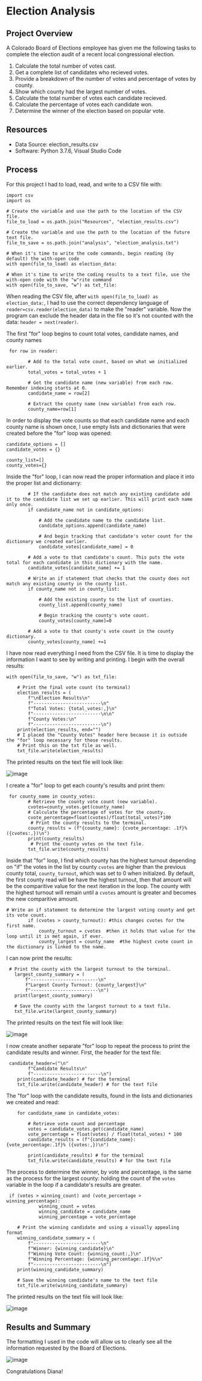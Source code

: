 # Election Analysis

## Project Overview
A Colorado Board of Elections employee has given me the following tasks to complete the election audit of a recent local congressional election.

1. Calculate the total number of votes cast.
2. Get a complete list of candidates who recieved votes.
3. Provide a breakdown of the number of votes and percentage of votes by county.
4. Show which county had the largest number of votes.
5. Calculate the total number of votes each candidate recieved.
6. Calculate the percentage of votes each candidate won.
7. Determine the winner of the election based on popular vote.

## Resources
- Data Source: election_results.csv
- Software: Python 3.7.6, Visual Studio Code

## Process
For this project I had to load, read, and write to a CSV file with:

```
import csv
import os
```
```
# Create the variable and use the path to the location of the CSV file.
file_to_load = os.path.join("Resources", "election_results.csv")
```
```
# Create the variable and use the path to the location of the future text file.
file_to_save = os.path.join("analysis", "election_analysis.txt")
```
```
# When it's time to write the code commands, begin reading (by default) the with-open code
with open(file_to_load) as election_data:
```
```
# When it's time to write the coding results to a text file, use the with-open code with the "w"rite command
with open(file_to_save, "w") as txt_file:
```
When reading the CSV file, after `with open(file_to_load) as election_data:`, I had to use the correct dependency language of `reader=csv.reader(election_data)` to make the "reader" variable.  Now the program can exclude the header data in the file so it's not counted with the data:  `header = next(reader)`.

The first "for" loop begins to count total votes, candidate names, and county names
```
 for row in reader:

        # Add to the total vote count, based on what we initialized earlier.
        total_votes = total_votes + 1

        # Get the candidate name (new variable) from each row. Remember indexing starts at 0.
        candidate_name = row[2]

        # Extract the county name (new variable) from each row.
        county_name=row[1]
```
In order to display the vote counts so that each candidate name and each county name is shown once, I use empty lists and dictionaries that were created before the "for" loop was opened:
```
candidate_options = []
candidate_votes = {}

county_list=[]
county_votes={}
```
Inside the "for" loop, I can now read the proper information and place it into the proper list and dictionarry:
```
        # If the candidate does not match any existing candidate add it to the candidate list we set up earlier. This will print each name only once.
        if candidate_name not in candidate_options:

            # Add the candidate name to the candidate list.
            candidate_options.append(candidate_name)

            # And begin tracking that candidate's voter count for the dictionary we created earlier.
            candidate_votes[candidate_name] = 0

        # Add a vote to that candidate's count. This puts the vote total for each candidate in this dictionary with the name.
        candidate_votes[candidate_name] += 1

        # Write an if statement that checks that the county does not match any existing county in the county list.
        if county_name not in county_list:

            # Add the existing county to the list of counties.
            county_list.append(county_name)

            # Begin tracking the county's vote count.
            county_votes[county_name]=0

        # Add a vote to that county's vote count in the county dictionary.
        county_votes[county_name] +=1
```
I have now read everything I need from the CSV file.  It is time to display the information I want to see by writing and printing.
I begin with the overall results:
```
with open(file_to_save, "w") as txt_file:

    # Print the final vote count (to terminal)
    election_results = (
        f"\nElection Results\n"
        f"-------------------------\n"
        f"Total Votes: {total_votes:,}\n"
        f"-------------------------\n\n"
        f"County Votes:\n"
        f"-------------------------\n")   
    print(election_results, end="")
    # I placed the "County Votes" header here because it is outside the "for" loop necessary for those results.
    # Print this on the txt file as well.
    txt_file.write(election_results)
```
The printed results on the text file will look like:

![image](https://github.com/jakatz87/Election_Analysis/blob/main/Resources/General%20Results%20Header.png)


I create a "for" loop to get each county's results and print them:
```
 for county_name in county_votes:
        # Retrieve the county vote count (new variable).
        cvotes=county_votes.get(county_name)
        # Calculate the percentage of votes for the county.
        cvote_percentage=float(cvotes)/float(total_votes)*100
         # Print the county results to the terminal.
        county_results = (f"{county_name}: {cvote_percentage: .1f}% ({cvotes:,})\n")
        print(county_results)
         # Print the county votes on the text file.
        txt_file.write(county_results)
```
Inside that "for" loop, I find which county has the highest turnout depending on "if" the votes in the list by county `cvotes` are higher than the previous county total, `county_turnout`, which was set to 0 when initialzed.  By default, the first county read will be have the highest turnout, then that amount will be the comparitive value for the next iteration in the loop.  The county with the highest turnout will remain until a `cvotes` amount is greater and becomes the new comparitive amount.
```
# Write an if statement to determine the largest voting county and get its vote count.
        if (cvotes > county_turnout): #this changes cvotes for the first name.
            county_turnout = cvotes  #then it holds that value for the loop until it is met again, if ever.
            county_largest = county_name  #the highest cvote count in the dictionary is linked to the name.
 ```
 I can now print the results:
 ```
  # Print the county with the largest turnout to the terminal.
    largest_county_summary = (
        f"-------------------------\n"
        f"Largest County Turnout: {county_largest}\n"
        f"-------------------------\n")
    print(largest_county_summary)

    # Save the county with the largest turnout to a text file.
    txt_file.write(largest_county_summary)
```
The printed results on the text file will look like:

![image](https://github.com/jakatz87/Election_Analysis/blob/main/Resources/County%20Turnout%20Print%20Results.png)


I now create another separate "for" loop to repeat the process to print the candidate results and winner.
First, the header for the text file:
```
 candidate_header=("\n"
        f"Candidate Results\n"
        f"-------------------------\n")
    print(candidate_header) # for the terminal
    txt_file.write(candidate_header) # for the text file
```
The "for" loop with the candidate results, found in the lists and dictionaries we created and read:
```
    for candidate_name in candidate_votes:

        # Retrieve vote count and percentage
        votes = candidate_votes.get(candidate_name)
        vote_percentage = float(votes) / float(total_votes) * 100
        candidate_results = (f"{candidate_name}: {vote_percentage:.1f}% ({votes:,})\n")

        print(candidate_results) # for the terminal
        txt_file.write(candidate_results) # for the text file
```
The process to determine the winner, by vote and percentage, is the same as the process for the largest county: holding the count of the `votes` variable in the loop if a candidate's results are greater.
```
 if (votes > winning_count) and (vote_percentage > winning_percentage):
            winning_count = votes
            winning_candidate = candidate_name
            winning_percentage = vote_percentage

    # Print the winning candidate and using a visually appealing format
    winning_candidate_summary = (
        f"-------------------------\n"
        f"Winner: {winning_candidate}\n"
        f"Winning Vote Count: {winning_count:,}\n"
        f"Winning Percentage: {winning_percentage:.1f}%\n"
        f"-------------------------\n")
    print(winning_candidate_summary)

    # Save the winning candidate's name to the text file
    txt_file.write(winning_candidate_summary)
```
The printed results on the text file will look like:

![image](https://github.com/jakatz87/Election_Analysis/blob/main/Resources/Candidate%20Print%20Results.png)


## Results and Summary
The formatting I used in the code will allow us to clearly see all the information requested by the Board of Elections.

![image](https://github.com/jakatz87/Election_Analysis/blob/main/Resources/Results%20Screenshot.png)

Congratulations Diana!
